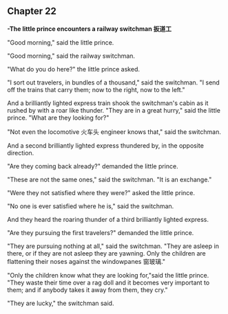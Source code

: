 ## Chapter 22

**-The little prince encounters a railway switchman 扳道工**



"Good morning," said the little prince.

"Good morning," said the railway switchman.

"What do you do here?" the little prince asked.

"I sort out travelers, in bundles of a thousand," said the switchman. "I send off the trains that carry them; now to the right, now to the left."

And a brilliantly lighted express train shook the switchman's cabin as it rushed by with a roar like thunder.
"They are in a great hurry," said the little prince. "What are they looking for?"

"Not even the locomotive 火车头 engineer knows that," said the switchman.

And a second brilliantly lighted express thundered by, in the opposite direction.

"Are they coming back already?" demanded the little prince.

"These are not the same ones," said the switchman. "It is an exchange."

"Were they not satisfied where they were?" asked the little prince.

"No one is ever satisfied where he is," said the switchman. 

And they heard the roaring thunder of a third brilliantly lighted express.

"Are they pursuing the first travelers?" demanded the little prince.

"They are pursuing nothing at all," said the switchman. "They are asleep in there, or if they are not asleep they are yawning. Only the children are flattening their noses against the windowpanes 窗玻璃."

"Only the children know what they are looking for,"said the little prince. "They waste their time over a rag doll and it becomes very important to them; and if anybody takes it away from them, they cry."

"They are lucky," the switchman said. 
